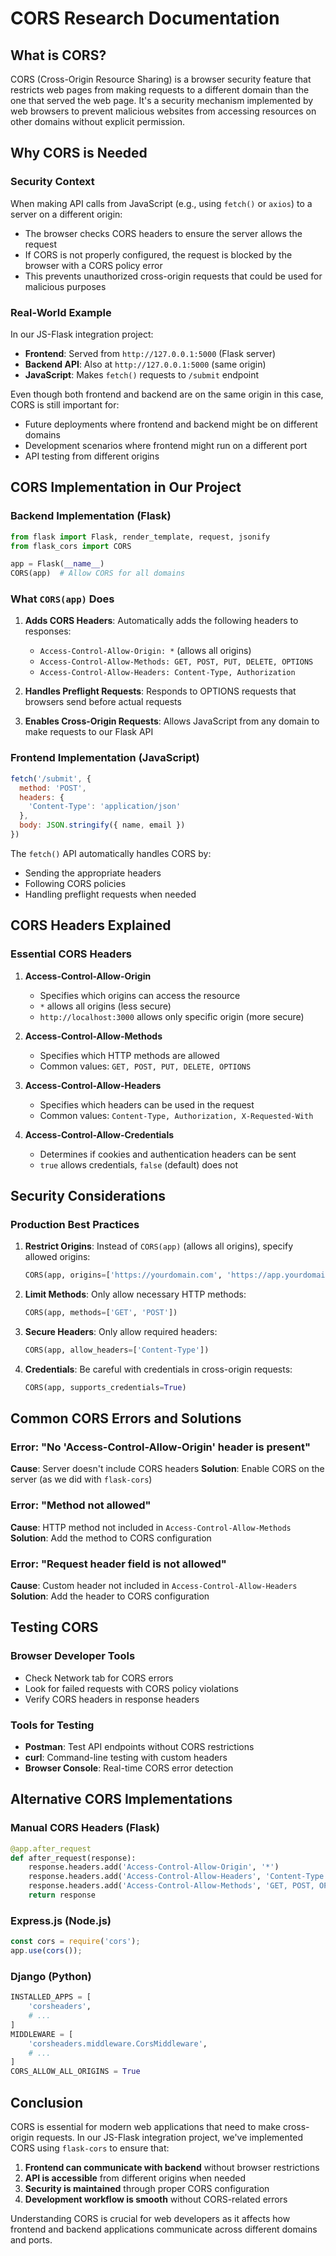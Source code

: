 # CORS Research Documentation

## What is CORS?

CORS (Cross-Origin Resource Sharing) is a browser security feature that restricts web pages from making requests to a different domain than the one that served the web page. It's a security mechanism implemented by web browsers to prevent malicious websites from accessing resources on other domains without explicit permission.

## Why CORS is Needed

### Security Context
When making API calls from JavaScript (e.g., using `fetch()` or `axios`) to a server on a different origin:

- The browser checks CORS headers to ensure the server allows the request
- If CORS is not properly configured, the request is blocked by the browser with a CORS policy error
- This prevents unauthorized cross-origin requests that could be used for malicious purposes

### Real-World Example
In our JS-Flask integration project:
- **Frontend**: Served from `http://127.0.0.1:5000` (Flask server)
- **Backend API**: Also at `http://127.0.0.1:5000` (same origin)
- **JavaScript**: Makes `fetch()` requests to `/submit` endpoint

Even though both frontend and backend are on the same origin in this case, CORS is still important for:
- Future deployments where frontend and backend might be on different domains
- Development scenarios where frontend might run on a different port
- API testing from different origins

## CORS Implementation in Our Project

### Backend Implementation (Flask)

```python
from flask import Flask, render_template, request, jsonify
from flask_cors import CORS

app = Flask(__name__)
CORS(app)  # Allow CORS for all domains
```

### What `CORS(app)` Does

1. **Adds CORS Headers**: Automatically adds the following headers to responses:
   - `Access-Control-Allow-Origin: *` (allows all origins)
   - `Access-Control-Allow-Methods: GET, POST, PUT, DELETE, OPTIONS`
   - `Access-Control-Allow-Headers: Content-Type, Authorization`

2. **Handles Preflight Requests**: Responds to OPTIONS requests that browsers send before actual requests

3. **Enables Cross-Origin Requests**: Allows JavaScript from any domain to make requests to our Flask API

### Frontend Implementation (JavaScript)

```javascript
fetch('/submit', {
  method: 'POST',
  headers: {
    'Content-Type': 'application/json'
  },
  body: JSON.stringify({ name, email })
})
```

The `fetch()` API automatically handles CORS by:
- Sending the appropriate headers
- Following CORS policies
- Handling preflight requests when needed

## CORS Headers Explained

### Essential CORS Headers

1. **Access-Control-Allow-Origin**
   - Specifies which origins can access the resource
   - `*` allows all origins (less secure)
   - `http://localhost:3000` allows only specific origin (more secure)

2. **Access-Control-Allow-Methods**
   - Specifies which HTTP methods are allowed
   - Common values: `GET, POST, PUT, DELETE, OPTIONS`

3. **Access-Control-Allow-Headers**
   - Specifies which headers can be used in the request
   - Common values: `Content-Type, Authorization, X-Requested-With`

4. **Access-Control-Allow-Credentials**
   - Determines if cookies and authentication headers can be sent
   - `true` allows credentials, `false` (default) does not

## Security Considerations

### Production Best Practices

1. **Restrict Origins**: Instead of `CORS(app)` (allows all origins), specify allowed origins:
   ```python
   CORS(app, origins=['https://yourdomain.com', 'https://app.yourdomain.com'])
   ```

2. **Limit Methods**: Only allow necessary HTTP methods:
   ```python
   CORS(app, methods=['GET', 'POST'])
   ```

3. **Secure Headers**: Only allow required headers:
   ```python
   CORS(app, allow_headers=['Content-Type'])
   ```

4. **Credentials**: Be careful with credentials in cross-origin requests:
   ```python
   CORS(app, supports_credentials=True)
   ```

## Common CORS Errors and Solutions

### Error: "No 'Access-Control-Allow-Origin' header is present"

**Cause**: Server doesn't include CORS headers
**Solution**: Enable CORS on the server (as we did with `flask-cors`)

### Error: "Method not allowed"

**Cause**: HTTP method not included in `Access-Control-Allow-Methods`
**Solution**: Add the method to CORS configuration

### Error: "Request header field is not allowed"

**Cause**: Custom header not included in `Access-Control-Allow-Headers`
**Solution**: Add the header to CORS configuration

## Testing CORS

### Browser Developer Tools
- Check Network tab for CORS errors
- Look for failed requests with CORS policy violations
- Verify CORS headers in response headers

### Tools for Testing
- **Postman**: Test API endpoints without CORS restrictions
- **curl**: Command-line testing with custom headers
- **Browser Console**: Real-time CORS error detection

## Alternative CORS Implementations

### Manual CORS Headers (Flask)
```python
@app.after_request
def after_request(response):
    response.headers.add('Access-Control-Allow-Origin', '*')
    response.headers.add('Access-Control-Allow-Headers', 'Content-Type')
    response.headers.add('Access-Control-Allow-Methods', 'GET, POST, OPTIONS')
    return response
```

### Express.js (Node.js)
```javascript
const cors = require('cors');
app.use(cors());
```

### Django (Python)
```python
INSTALLED_APPS = [
    'corsheaders',
    # ...
]
MIDDLEWARE = [
    'corsheaders.middleware.CorsMiddleware',
    # ...
]
CORS_ALLOW_ALL_ORIGINS = True
```

## Conclusion

CORS is essential for modern web applications that need to make cross-origin requests. In our JS-Flask integration project, we've implemented CORS using `flask-cors` to ensure that:

1. **Frontend can communicate with backend** without browser restrictions
2. **API is accessible** from different origins when needed
3. **Security is maintained** through proper CORS configuration
4. **Development workflow is smooth** without CORS-related errors

Understanding CORS is crucial for web developers as it affects how frontend and backend applications communicate across different domains and ports. 
